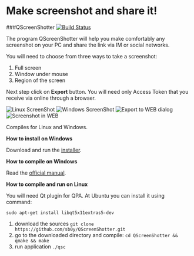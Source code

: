 # Make screenshot and share it!
###QScreenShotter [![Build Status](https://travis-ci.org/sb0y/QScreenShotter.svg?branch=master)](https://travis-ci.org/sb0y/QScreenShotter)

The program QScreenShotter will help you make comfortably any screenshot on your PC and share the link via IM or social networks.

You will need to choose from three ways to take a screenshot:

1. Full screen
2. Window under mouse
3. Region of the screen

Next step click on **Export** button. You will need only Access Token that you receive via online through a browser.

![Linux ScreenShot](http://cs622530.vk.me/v622530253/28df9/0f03mqfKa3I.jpg)
![Windows ScreenShot](http://cs622530.vk.me/v622530253/28df2/jXiJkT7hS08.jpg)
![Export to WEB dialog](http://cs622530.vk.me/v622530253/28e07/INFcsOu_LrY.jpg)
![Screenshot in WEB](https://lh6.googleusercontent.com/-ZzifPJ4eRWo/VSbBWZ2-w8I/AAAAAAAABOE/mmV7w3GIWhc/w1008-h618-no/%D1%81%D0%BD%D0%B8%D0%BC%D0%BE%D0%BA31.png)

Сompiles for Linux and Windows.

**How to install on Windows**

Download and run the [installer](https://github.com/sb0y/QScreenShotter/releases/download/0.5b/QScreenShotterInstall.exe).

**How to compile on Windows**

Read the [official manual](http://wiki.qt.io/How-to-build-a-static-Qt-for-Windows-MinGW).

**How to compile and run on Linux**

You will need Qt plugin for QPA. At Ubuntu you can install it using command:

`sudo apt-get install libqt5x11extras5-dev`

1. download the sources `git clone https://github.com/sb0y/QScreenShotter.git`
2. go to the downloaded directory and compile: `cd QScreenShotter && qmake && make`
3. run application `./qsc`
